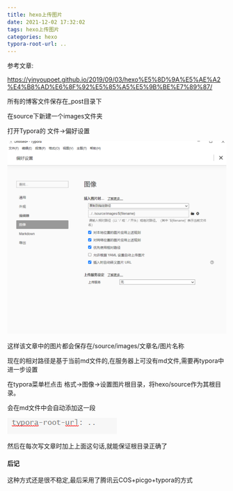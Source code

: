```yaml
---
title: hexo上传图片
date: 2021-12-02 17:32:02
tags: hexo上传图片
categories: hexo
typora-root-url: ..
---
```


参考文章:

https://yinyoupoet.github.io/2019/09/03/hexo%E5%8D%9A%E5%AE%A2%E4%B8%AD%E6%8F%92%E5%85%A5%E5%9B%BE%E7%89%87/

所有的博客文件保存在_post目录下

<!--more-->

在source下新建一个images文件夹

打开Typora的 文件->偏好设置

![](/images/pic-hexo/image-20211203001406102.png)

这样该文章中的图片都会保存在/source/images/文章名/图片名称

现在的相对路径是基于当前md文件的,在服务器上可没有md文件,需要再typora中进一步设置

在typora菜单栏点击 格式->图像->设置图片根目录，将hexo/source作为其根目录。

会在md文件中会自动添加这一段

![](/images/pic-hexo/image-20211202174427901.png)

然后在每次写文章时加上上面这句话,就能保证根目录正确了



#### 后记

这种方式还是很不稳定,最后采用了腾讯云COS+picgo+typora的方式
